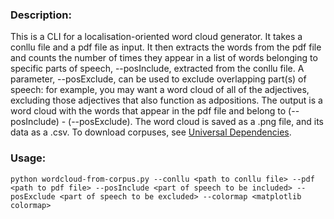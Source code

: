 ### Description:
This is a CLI for a localisation-oriented word cloud generator. It takes a conllu file and a pdf file as input. It then extracts the words from the pdf file and counts the number of times they appear in a list of words belonging to specific parts of speech, --posInclude, extracted from the conllu file. A parameter, --posExclude, can be used to exclude overlapping part(s) of speech: for example, you may want a word cloud of all of the adjectives, excluding those adjectives that also function as adpositions. The output is a word cloud with the words that appear in the pdf file and belong to (--posInclude) - (--posExclude). The word cloud is saved as a .png file, and its data as a .csv. To download corpuses, see [Universal Dependencies](https://universaldependencies.org/).

### Usage:
```
python wordcloud-from-corpus.py --conllu <path to conllu file> --pdf <path to pdf file> --posInclude <part of speech to be included> --posExclude <part of speech to be excluded> --colormap <matplotlib colormap>
```
